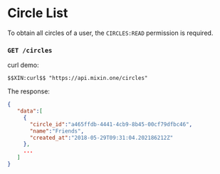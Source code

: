 # Circle List

To obtain all circles of a user, the `CIRCLES:READ` permission is required.

### `GET /circles`

curl demo:

```
$$XIN:curl$$ "https://api.mixin.one/circles"
```

The response:

```json
{
   "data":[
     {
       "circle_id":"a465ffdb-4441-4cb9-8b45-00cf79dfbc46",
       "name":"Friends",
       "created_at":"2018-05-29T09:31:04.202186212Z"
     },
     ...
   ]
}
```
